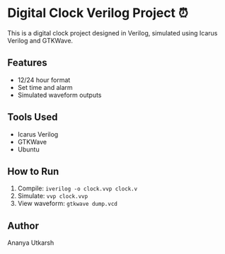 # Digital Clock Verilog Project ⏰

This is a digital clock project designed in Verilog, simulated using Icarus Verilog and GTKWave.

## Features
- 12/24 hour format
- Set time and alarm
- Simulated waveform outputs

## Tools Used
- Icarus Verilog
- GTKWave
- Ubuntu

## How to Run
1. Compile: `iverilog -o clock.vvp clock.v`
2. Simulate: `vvp clock.vvp`
3. View waveform: `gtkwave dump.vcd`

## Author
Ananya Utkarsh
